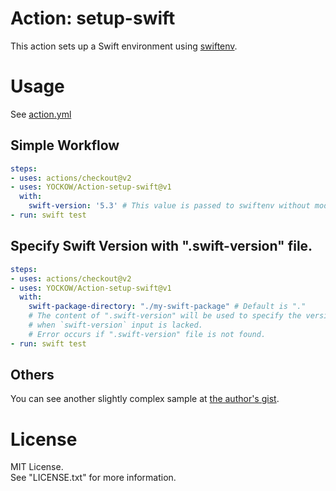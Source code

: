 # Action: setup-swift

This action sets up a Swift environment using [swiftenv](https://github.com/kylef/swiftenv).


# Usage

See [action.yml](action.yml)

## Simple Workflow

```yaml
steps:
- uses: actions/checkout@v2
- uses: YOCKOW/Action-setup-swift@v1
  with:
    swift-version: '5.3' # This value is passed to swiftenv without modification. 
- run: swift test
```


## Specify Swift Version with ".swift-version" file.

```yaml
steps:
- uses: actions/checkout@v2
- uses: YOCKOW/Action-setup-swift@v1
  with:
    swift-package-directory: "./my-swift-package" # Default is "."
    # The content of ".swift-version" will be used to specify the version
    # when `swift-version` input is lacked.
    # Error occurs if ".swift-version" file is not found.
- run: swift test
```


## Others

You can see another slightly complex sample at [the author's gist](https://gist.github.com/YOCKOW/352b3594bfcb2c06d953647adaf65e78).


# License
MIT License.  
See "LICENSE.txt" for more information.

